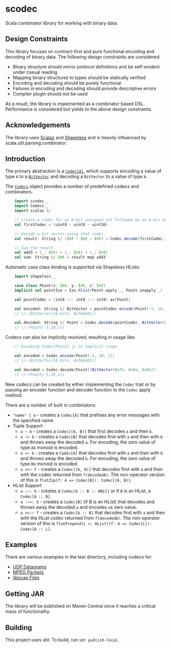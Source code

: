 scodec
======

Scala combinator library for working with binary data.

Design Constraints
------------------

This library focuses on contract-first and pure functional encoding and decoding of binary data.
The following design constraints are considered:
 - Binary structure should mirror protocol definitions and be self-evident under casual reading
 - Mapping binary structures to types should be statically verified
 - Encoding and decoding should be purely functional
 - Failures in encoding and decoding should provide descriptive errors
 - Compiler plugin should not be used

As a result, the library is implemented as a combinator based DSL.
Performance is considered but yields to the above design constraints.

Acknowledgements
----------------
The library uses [Scalaz](https://github.com/scalaz/scalaz) and [Shapeless](https://github.com/milessabin/shapeless)
and is heavily influenced by scala.util.parsing.combinator.


Introduction
------------

The primary abstraction is a [`Codec[A]`](src/main/scala/scodec/Codec.scala), which supports encoding a value of type `A` to a
[`BitVector`](src/main/scala/scodec/BitVector.scala) and decoding a `BitVector` to a value of type `A`.

The [`Codecs`](src/main/scala/scodec/Codecs.scala) object provides a number of predefined codecs and combinators.

```scala
    import scodec._
    import Codecs._
    import scalaz.\/

    // Create a codec for an 8-bit unsigned int followed by an 8-bit unsigned int followed by a 16-bit unsigned int
    val firstCodec = (uint8 ~ uint8 ~ uint16)

    // Decode a bit vector using that codec
    val result: String \/ (Int ~ Int ~ Int) = Codec.decode(firstCodec, BitVector(0x10, 0x2a, 0x03, 0xff))

    // Sum the result
    val add3 = (_: Int) + (_: Int) + (_: Int)
    val sum: String \/ Int = result map add3
```

Automatic case class binding is supported via Shapeless HLists:

```scala
    import shapeless._

    case class Point(x: Int, y: Int, z: Int)
    implicit val pointIso = Iso.hlist(Point.apply _, Point.unapply _)

    val pointCodec = (int8 :~: int8 :~: int8).as[Point]

    val encoded: String \/ BitVector = pointCodec.encode(Point(-5, 10, 1))
    // \/-(BitVector(24 bits, 0xfb0a01))

    val decoded: String \/ Point = Codec.decode(pointCodec, BitVector(0xfb, 0x0a, 0x01))
    // \/-(Point(-5,10,1))
```

Codecs can also be implicitly resolved, resulting in usage like:

```scala
    // Assuming Codec[Point] is in implicit scope

    val encoded = Codec.encode(Point(-5, 10, 1))
    // \/-(BitVector(24 bits, 0xfb0a01))

    val decoded = Codec.decode[Point](BitVector(0xfb, 0x0a, 0x01))
    // \/-(Point(-5,10,1))
```

New codecs can be created by either implementing the `Codec` trait or by passing an encoder function and decoder function to the `Codec` apply method.

There are a number of built in combinators:
 - `"name" | a` - creates a `Codec[A]` that prefixes any error messages with the specified name.
 - Tuple Support
   - `a ~ b` - creates a `Codec[(A, B)]` that first decodes `a` and then `b`.
   - `a ~> b` - creates a `Codec[B]` that decodes first with `a` and then with `b` and throws away the decoded `a`. For encoding, the zero value of type `A`s monoid is encoded.
   - `a <~ b` - creates a `Codec[A]` that decodes first with `a` and then with `b` and throws away the decoded `b`. For encoding, the zero value of type `B`s monoid is encoded.
   - `a >>~ f` - creates a `Codec[(A, B)]` that decodes first with `a` and then with the codec returned from `f(decodedA)`. The non-operator version of this is `flatZip(f: A => Codec[B]): Codec[(A, B)]`.
 - HList Support
   - `a :~: b` - creates a `Codec[A :: B :: HNil]` or if `B` is an HList, a `Codec[A :: B]`.
   - `a :~>: b` - creates a `Codec[B]` (if B is an HList) that decodes and throws away the decoded `a` and encodes `a`s zero value.
   - `a >>:~ f` - creates a `Codec[A :: B]` that decodes first with `a` and then with the HList codec returned from `f(decodedA)`. The non-operator version of this is `flatPrepend[L <: HList](f: A => Codec[L]): Codec[A :: L]`.


Examples
--------

There are various examples in the test directory, including codecs for:

 - [UDP Datagrams](src/test/scala/scodec/examples/UdpDatagramExample.scala)
 - [MPEG Packets](src/test/scala/scodec/examples/MpegPacketExample.scala)
 - [libpcap Files](src/test/scala/scodec/examples/PcapExample.scala)


Getting JAR
-----------

The library will be published on Maven Central once it reaches a critical mass of functionality.


Building
--------

This project uses sbt. To build, run `sbt publish-local`.
